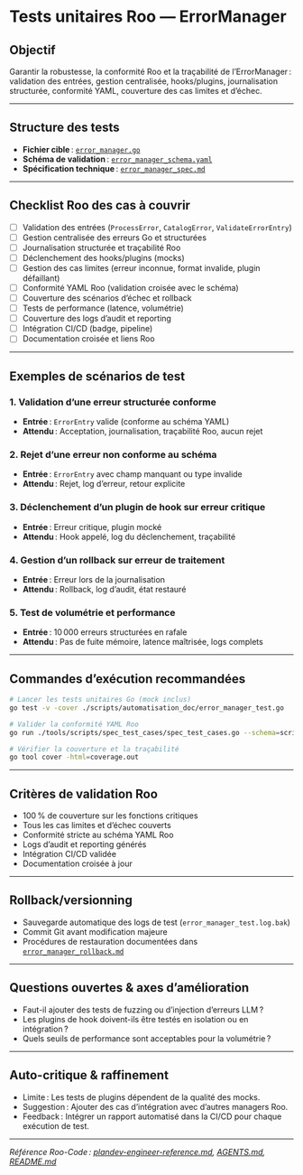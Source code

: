 # Tests unitaires Roo — ErrorManager

## Objectif

Garantir la robustesse, la conformité Roo et la traçabilité de l’ErrorManager : validation des entrées, gestion centralisée, hooks/plugins, journalisation structurée, conformité YAML, couverture des cas limites et d’échec.

---

## Structure des tests

- **Fichier cible** : [`error_manager.go`](scripts/automatisation_doc/error_manager.go)
- **Schéma de validation** : [`error_manager_schema.yaml`](scripts/automatisation_doc/error_manager_schema.yaml)
- **Spécification technique** : [`error_manager_spec.md`](scripts/automatisation_doc/error_manager_spec.md)

---

## Checklist Roo des cas à couvrir

- [ ] Validation des entrées (`ProcessError`, `CatalogError`, `ValidateErrorEntry`)
- [ ] Gestion centralisée des erreurs Go et structurées
- [ ] Journalisation structurée et traçabilité Roo
- [ ] Déclenchement des hooks/plugins (mocks)
- [ ] Gestion des cas limites (erreur inconnue, format invalide, plugin défaillant)
- [ ] Conformité YAML Roo (validation croisée avec le schéma)
- [ ] Couverture des scénarios d’échec et rollback
- [ ] Tests de performance (latence, volumétrie)
- [ ] Couverture des logs d’audit et reporting
- [ ] Intégration CI/CD (badge, pipeline)
- [ ] Documentation croisée et liens Roo

---

## Exemples de scénarios de test

### 1. Validation d’une erreur structurée conforme

- **Entrée** : `ErrorEntry` valide (conforme au schéma YAML)
- **Attendu** : Acceptation, journalisation, traçabilité Roo, aucun rejet

### 2. Rejet d’une erreur non conforme au schéma

- **Entrée** : `ErrorEntry` avec champ manquant ou type invalide
- **Attendu** : Rejet, log d’erreur, retour explicite

### 3. Déclenchement d’un plugin de hook sur erreur critique

- **Entrée** : Erreur critique, plugin mocké
- **Attendu** : Hook appelé, log du déclenchement, traçabilité

### 4. Gestion d’un rollback sur erreur de traitement

- **Entrée** : Erreur lors de la journalisation
- **Attendu** : Rollback, log d’audit, état restauré

### 5. Test de volumétrie et performance

- **Entrée** : 10 000 erreurs structurées en rafale
- **Attendu** : Pas de fuite mémoire, latence maîtrisée, logs complets

---

## Commandes d’exécution recommandées

```bash
# Lancer les tests unitaires Go (mock inclus)
go test -v -cover ./scripts/automatisation_doc/error_manager_test.go

# Valider la conformité YAML Roo
go run ./tools/scripts/spec_test_cases/spec_test_cases.go --schema=scripts/automatisation_doc/error_manager_schema.yaml --target=scripts/automatisation_doc/error_manager_test.go

# Vérifier la couverture et la traçabilité
go tool cover -html=coverage.out
```

---

## Critères de validation Roo

- 100 % de couverture sur les fonctions critiques
- Tous les cas limites et d’échec couverts
- Conformité stricte au schéma YAML Roo
- Logs d’audit et reporting générés
- Intégration CI/CD validée
- Documentation croisée à jour

---

## Rollback/versionning

- Sauvegarde automatique des logs de test (`error_manager_test.log.bak`)
- Commit Git avant modification majeure
- Procédures de restauration documentées dans [`error_manager_rollback.md`](scripts/automatisation_doc/error_manager_rollback.md)

---

## Questions ouvertes & axes d’amélioration

- Faut-il ajouter des tests de fuzzing ou d’injection d’erreurs LLM ?
- Les plugins de hook doivent-ils être testés en isolation ou en intégration ?
- Quels seuils de performance sont acceptables pour la volumétrie ?

---

## Auto-critique & raffinement

- Limite : Les tests de plugins dépendent de la qualité des mocks.
- Suggestion : Ajouter des cas d’intégration avec d’autres managers Roo.
- Feedback : Intégrer un rapport automatisé dans la CI/CD pour chaque exécution de test.

---

*Référence Roo-Code : [plandev-engineer-reference.md](.roo/rules/rules-plandev-engineer/plandev-engineer-reference.md), [AGENTS.md](AGENTS.md), [README.md](README.md)*